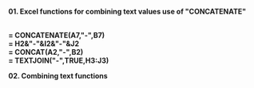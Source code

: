 <b>01. Excel functions for combining text values use of "CONCATENATE"

<br> = CONCATENATE(A7,"-",B7)
<br> = H2&"-"&I2&"-"&J2 
<br> = CONCAT(A2,"-",B2) 
<br> = TEXTJOIN("-",TRUE,H3:J3) 

<b>02. Combining text functions
